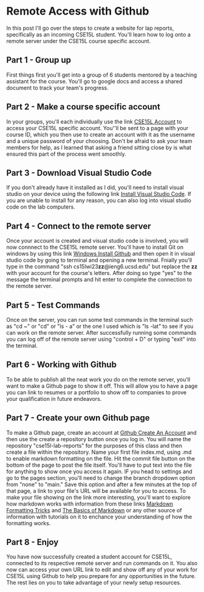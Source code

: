 # Remote Access with Github

In this post I'll go over the steps to create a website for lap reports, specifically as an incoming CSE15L student. You'll learn how to log onto a remote server under the CSE15L course specific account.

## Part 1 - Group up

First things first you'll get into a group of 6 students mentored by a teaching assistant for the course. You'll go to google docs and access a shared document to track your team's progress.

## Part 2 - Make a course specific account

In your groups, you'll each individually use the link [CSE15L Account](https://sdacs.ucsd.edu/~icc/index.php) to access your CSE15L specific account. You''ll be sent to a page with your course ID, which you then use to create an account with it as the username and a unique password of your choosing. Don't be afraid to ask your team members for help, as I learned that asking a friend sitting close by is what ensured this part of the process went smoothly. 

## Part 3 - Download Visual Studio Code

If you don't already have it installed as I did, you'll need to install visual studio on your device using the following link [Install Visual Studio Code](https://code.visualstudio.com/). If you are unable to install for any reason, you can also log into visual studio code on the lab computers.

## Part 4 - Connect to the remote server

Once your account is created and visual studio code is involved, you will now connnect to the CSE15L remote server. You'll have to install Git on windows by using this link [Windows Install Github](https://gitforwindows.org/) and then open it in visual studio code by going to terminal and opening a new terminal. Fnially you'll type in the command "ssh cs15lwi23**zz**@ieng6.ucsd.edu" but replace the **zz** with your account for the course's letters. After doing so type "yes" to the message the terminal prompts and hit enter to complete the connection to the remote server.

## Part 5 - Test Commands

Once on the server, you can run some test commands in the terminal such as "cd ~" or "cd" or "ls - a" or the one I used which is "ls -lat" to see if you can work on the remote server. After successfully running some commands you can log off of the remote server using "control + D" or typing "exit" into the terminal.

## Part 6 - Working with Github

To be able to publish all the neat work you do on the remote server, you'll want to make a Github page to show it off. This will allow you to have a page you can link to resumes or a portfolio to show off to companies to prove your qualification in future endeavors.

## Part 7 - Create your own Github page

To make a Github page, create an account at [Github Create An Account](https://www.github.com) and then use the create a repository button once you log in. You will name the repository "cse15l-lab-reports" for the purposes of this class and then create a file within the repository. Name your first file index.md, using .md to enable markdown formatting on the file. Hit the commit file button on the bottom of the page to post the file itself. You'll have to put text into the file for anything to show once you access it again. IF you head to settings and go to the pages section, you'll need to change the branch dropdown option from "none" to "main." Save this option and after a few minutes at the top of that page, a link to your file's URL will be available for you to access. To make your file showing on the link more interesting, you'll want to explore how markdown works with information from these links [Markdown Formatting Tricks](https://commonmark.org/help/) and [The Basics of Markdown](https://www.markdownguide.org/getting-started/) or any other source of information with tutorials on it to enchance your understanding of how the formatting works.

## Part 8 - Enjoy

You have now successfully created a student account for CSE15L, connected to its respective remote server and run commands on it. You also now can access your own URL link to edit and show off any of your work for CSE15L using Github to help you prepare for any opportunities in the future. The rest lies on you to take advantage of your newly setup resources. 

